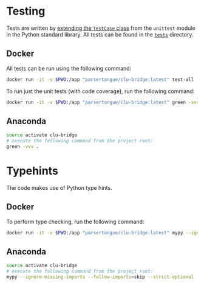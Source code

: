 # Testing

Tests are written by [extending the `TestCase` class](https://docs.python.org/3.7/library/unittest.html#unittest.TestCase) from the `unittest` module in the Python standard library.  All tests can be found in the [`tests`](./tests) directory.


## Docker

All tests can be run using the following command:

```bash
docker run -it -v $PWD:/app "parsertongue/clu-bridge:latest" test-all
```

To run just the unit tests (with code coverage), run the following command:

```bash
docker run -it -v $PWD:/app "parsertongue/clu-bridge:latest" green -vvv --run-coverage
```

## Anaconda

```bash
source activate clu-bridge
# execute the following command from the project root:
green -vvv .
```

# Typehints

The code makes use of Python type hints.

## Docker

To perform type checking, run the following command:

```bash
docker run -it -v $PWD:/app "parsertongue/clu-bridge:latest" mypy --ignore-missing-imports --follow-imports=skip --strict-optional .
```

## Anaconda

```bash
source activate clu-bridge
# execute the following command from the project root:
mypy --ignore-missing-imports --follow-imports=skip --strict-optional .
```
